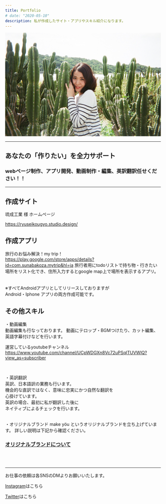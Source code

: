 ```yaml
---
title: Portfolio 
# date: "2020-05-10"
description: 私が作成したサイト・アプリやスキル紹介になります。
---
```


![](../../asset/../assets/profilepic.png)
__________________________________
## あなたの「作りたい」を全力サポート
### webページ制作、アプリ開発、動画制作・編集、英訳翻訳任せください！！


__________________________________
## 作成サイト  


琉成工業 様 ホームページ

https://ryuseikougyo.studio.design/

<!-- ### BAR SMILE 様 ホームページ

https://barsmile.studio.design/  -->




## 作成アプリ


旅行のお悩み解決！my trip！  
https://play.google.com/store/apps/details?id=com.sunabakoza.mytrip&hl=ja
旅行者用にtodoリストで持ち物・行きたい場所をリスト化でき、住所入力するとgoogle map上で場所を表示するアプリ。  
<br>
<br>
※すべてAndroidアプリとしてリリースしておりますが  
Android・Iphone アプリの両方作成可能です。  



## その他スキル

・動画編集  
動画編集も行なっております。
動画にテロップ・BGMつけたり、カット編集、  
英語字幕付けなどを行います。  


運営しているyoutubeチャンネル  
https://www.youtube.com/channel/UCpWDGXn8Vc72uPSqITUVWlQ?view_as=subscriber  

<br>


・英訳翻訳  
英訳、日本語訳の業務も行います。  
機会的な直訳ではなく、意味に忠実にかつ自然な翻訳を  
心掛けています。  
英訳の場合、最初に私が翻訳した後に  
ネイティブによるチェックを行います。

<br>
・オリジナルブランド
make yöu というオリジナルブランドを立ち上げています。  
詳しい説明は下記から確認ください。  
<br>

### [オリジナルブランドについて](https://asaneblog.netlify.app/originambrand/)

<br><br>

__________________________________  

お仕事の依頼は各SNSのDMよりお願いいたします。
<br>

[Instagram](https://www.instagram.com/asane108/?hl=ja)はこちら  

[Twitter](https://twitter.com/asa1084)はこちら